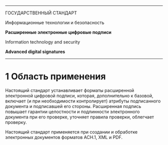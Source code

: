 -------------------------------------------------------------

ГОСУДАРСТВЕННЫЙ СТАНДАРТ

Информационные технологии и безопасность

**Расширенные электронные цифровые подписи**

Information technology and security

**Advanced digital signatures**

-------------------------------------------------------------

# 1 Область применения

Настоящий стандарт устанавливает форматы расширенной электронной цифровой 
подписи, которая, дополнительно к базовой, включает (и при необходимости 
контролирует) атрибуты подписанного документа и подписавшей его стороны. 
Расширенная подпись повышает гарантии целостности и подлинности электронного 
документа при его проверке, уточняет правила проверки, облегчает проверку.

Настоящий стандарт применяется при создании и обработке электронных 
документов форматов АСН.1, XML и PDF.


